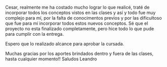 Cesar, realmente me ha costado mucho lograr lo que realicé, 
traté de incorporar todos los conceptos vistos en las clases y así y todo fue muy complejo para mí,
por la falta de conocimentos previos y por las dificultoso que fue para mí incorporar todos estos nuevos conceptos.
Sé que el proyecto no esta finalizado completamente, pero hice todo lo que pude para cumplir con la entrega.

Espero que lo realizado alcance para aprobar la cursada.

Muchas gracias por los aportes brindados dentro y fuera de las clases, hasta cualquier momento!!
Saludos
Leandro